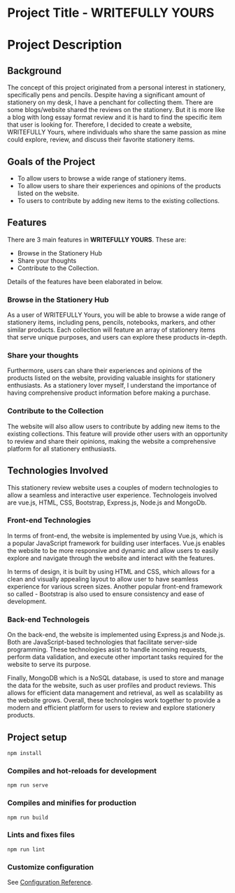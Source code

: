 # Project Title - **WRITEFULLY YOURS**

# Project Description
## Background
The concept of this project originated from a personal interest in stationery, specifically pens and pencils. Despite having a significant amount of stationery on my desk, I have a penchant for collecting them. There are some blogs/website shared the reviews on the stationery. But it is more like a blog with long essay format review and it is hard to find the specific item that user is looking for. Therefore, I decided to create a website, WRITEFULLY Yours, where individuals who share the same passion as mine could explore, review, and discuss their favorite stationery items. 

## Goals of the Project
- To allow users to browse a wide range of stationery items.
- To allow users to share their experiences and opinions of the products listed on the website.
- To users to contribute by adding new items to the existing collections.


## Features
There are 3 main features in **WRITEFULLY YOURS**. These are:
- Browse in the Stationery Hub
- Share your thoughts
- Contribute to the Collection.

Details of the features have been elaborated in below.

### Browse in the Stationery Hub
As a user of WRITEFULLY Yours, you will be able to browse a wide range of stationery items, including pens, pencils, notebooks, markers, and other similar products. Each collection will feature an array of stationery items that serve unique purposes, and users can explore these products in-depth.

### Share your thoughts
Furthermore, users can share their experiences and opinions of the products listed on the website, providing valuable insights for stationery enthusiasts. As a stationery lover myself, I understand the importance of having comprehensive product information before making a purchase.

### Contribute to the Collection
The website will also allow users to contribute by adding new items to the existing collections. This feature will provide other users with an opportunity to review and share their opinions, making the website a comprehensive platform for all stationery enthusiasts.

## Technologies Involved
This stationery review website uses a couples of modern technologies to allow a seamless and interactive user experience. Technologeis involved are vue.js, HTML, CSS, Bootstrap, Express.js, Node.js and MongoDb.

### Front-end Technologies
In terms of  front-end, the website is implemented by using Vue.js, which is a popular JavaScript framework for building user interfaces. Vue.js enables the website to be more responsive and dynamic and allow users to easily explore and navigate through the website and interact with the features.

In terms of design, it is built by using HTML and CSS, which allows for a clean and visually appealing layout to allow user to have seamless experience for various screen sizes. Another popular front-end framework so called - Bootstrap is also used to ensure consistency and ease of development.


### Back-end Technologeis
On the back-end, the website is implemented using Express.js and Node.js. Both are JavaScript-based technologies that facilitate server-side programming. These technologies asist to handle incoming requests, perform data validation, and execute other important tasks required for the website to serve its purpose.

Finally, MongoDB which is a NoSQL database, is used to store and manage the data for the website, such as user profiles and product reviews. This allows for efficient data management and retrieval, as well as scalability as the website grows. Overall, these technologies work together to provide a modern and efficient platform for users to review and explore stationery products.




## Project setup
```
npm install
```

### Compiles and hot-reloads for development
```
npm run serve
```

### Compiles and minifies for production
```
npm run build
```

### Lints and fixes files
```
npm run lint
```

### Customize configuration
See [Configuration Reference](https://cli.vuejs.org/config/).
